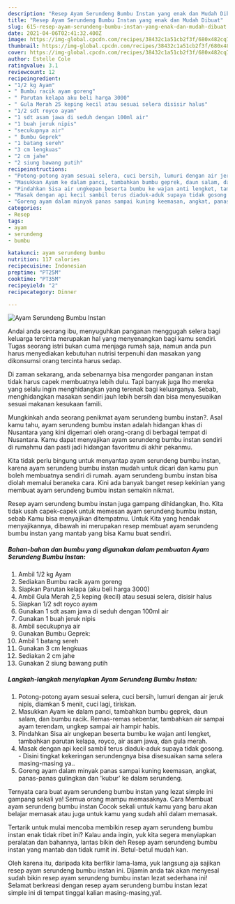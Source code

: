 ```yaml
---
description: "Resep Ayam Serundeng Bumbu Instan yang enak dan Mudah Dibuat"
title: "Resep Ayam Serundeng Bumbu Instan yang enak dan Mudah Dibuat"
slug: 615-resep-ayam-serundeng-bumbu-instan-yang-enak-dan-mudah-dibuat
date: 2021-04-06T02:41:32.400Z
image: https://img-global.cpcdn.com/recipes/38432c1a51cb2f3f/680x482cq70/ayam-serundeng-bumbu-instan-foto-resep-utama.jpg
thumbnail: https://img-global.cpcdn.com/recipes/38432c1a51cb2f3f/680x482cq70/ayam-serundeng-bumbu-instan-foto-resep-utama.jpg
cover: https://img-global.cpcdn.com/recipes/38432c1a51cb2f3f/680x482cq70/ayam-serundeng-bumbu-instan-foto-resep-utama.jpg
author: Estelle Cole
ratingvalue: 3.1
reviewcount: 12
recipeingredient:
- "1/2 kg Ayam"
- " Bumbu racik ayam goreng"
- " Parutan kelapa aku beli harga 3000"
- " Gula Merah 25 keping kecil atau sesuai selera disisir halus"
- "1/2 sdt royco ayam"
- "1 sdt asam jawa di seduh dengan 100ml air"
- "1 buah jeruk nipis"
- "secukupnya air"
- " Bumbu Geprek"
- "1 batang sereh"
- "3 cm lengkuas"
- "2 cm jahe"
- "2 siung bawang putih"
recipeinstructions:
- "Potong-potong ayam sesuai selera, cuci bersih, lumuri dengan air jeruk nipis, diamkan 5 menit, cuci lagi, tiriskan."
- "Masukkan Ayam ke dalam panci, tambahkan bumbu geprek, daun salam, dan bumbu racik. Remas-remas sebentar, tambahkan air sampai ayam terendam, ungkep sampai air hampir habis."
- "Pindahkan Sisa air ungkepan beserta bumbu ke wajan anti lengket, tambahkan parutan kelapa, royco, air asam jawa, dan gula merah."
- "Masak dengan api kecil sambil terus diaduk-aduk supaya tidak gosong. Disini tingkat kekeringan serundengnya bisa disesuaikan sama selera masing-masing ya.."
- "Goreng ayam dalam minyak panas sampai kuning keemasan, angkat, panas-panas gulingkan dan &#39;kubur&#39; ke dalam serundeng."
categories:
- Resep
tags:
- ayam
- serundeng
- bumbu

katakunci: ayam serundeng bumbu 
nutrition: 117 calories
recipecuisine: Indonesian
preptime: "PT25M"
cooktime: "PT35M"
recipeyield: "2"
recipecategory: Dinner

---
```



![Ayam Serundeng Bumbu Instan](https://img-global.cpcdn.com/recipes/38432c1a51cb2f3f/680x482cq70/ayam-serundeng-bumbu-instan-foto-resep-utama.jpg)

Andai anda seorang ibu, menyuguhkan panganan menggugah selera bagi keluarga tercinta merupakan hal yang menyenangkan bagi kamu sendiri. Tugas seorang istri bukan cuma menjaga rumah saja, namun anda pun harus menyediakan kebutuhan nutrisi terpenuhi dan masakan yang dikonsumsi orang tercinta harus sedap.

Di zaman  sekarang, anda sebenarnya bisa mengorder panganan instan tidak harus capek membuatnya lebih dulu. Tapi banyak juga lho mereka yang selalu ingin menghidangkan yang terenak bagi keluarganya. Sebab, menghidangkan masakan sendiri jauh lebih bersih dan bisa menyesuaikan sesuai makanan kesukaan famili. 



Mungkinkah anda seorang penikmat ayam serundeng bumbu instan?. Asal kamu tahu, ayam serundeng bumbu instan adalah hidangan khas di Nusantara yang kini digemari oleh orang-orang di berbagai tempat di Nusantara. Kamu dapat menyajikan ayam serundeng bumbu instan sendiri di rumahmu dan pasti jadi hidangan favoritmu di akhir pekanmu.

Kita tidak perlu bingung untuk menyantap ayam serundeng bumbu instan, karena ayam serundeng bumbu instan mudah untuk dicari dan kamu pun boleh membuatnya sendiri di rumah. ayam serundeng bumbu instan bisa diolah memalui beraneka cara. Kini ada banyak banget resep kekinian yang membuat ayam serundeng bumbu instan semakin nikmat.

Resep ayam serundeng bumbu instan juga gampang dihidangkan, lho. Kita tidak usah capek-capek untuk memesan ayam serundeng bumbu instan, sebab Kamu bisa menyajikan ditempatmu. Untuk Kita yang hendak menyajikannya, dibawah ini merupakan resep membuat ayam serundeng bumbu instan yang mantab yang bisa Kamu buat sendiri.

<!--inarticleads1-->

##### Bahan-bahan dan bumbu yang digunakan dalam pembuatan Ayam Serundeng Bumbu Instan:

1. Ambil 1/2 kg Ayam
1. Sediakan  Bumbu racik ayam goreng
1. Siapkan  Parutan kelapa (aku beli harga 3000)
1. Ambil  Gula Merah 2,5 keping (kecil) atau sesuai selera, disisir halus
1. Siapkan 1/2 sdt royco ayam
1. Gunakan 1 sdt asam jawa di seduh dengan 100ml air
1. Gunakan 1 buah jeruk nipis
1. Ambil secukupnya air
1. Gunakan  Bumbu Geprek:
1. Ambil 1 batang sereh
1. Gunakan 3 cm lengkuas
1. Sediakan 2 cm jahe
1. Gunakan 2 siung bawang putih




<!--inarticleads2-->

##### Langkah-langkah menyiapkan Ayam Serundeng Bumbu Instan:

1. Potong-potong ayam sesuai selera, cuci bersih, lumuri dengan air jeruk nipis, diamkan 5 menit, cuci lagi, tiriskan.
1. Masukkan Ayam ke dalam panci, tambahkan bumbu geprek, daun salam, dan bumbu racik. Remas-remas sebentar, tambahkan air sampai ayam terendam, ungkep sampai air hampir habis.
1. Pindahkan Sisa air ungkepan beserta bumbu ke wajan anti lengket, tambahkan parutan kelapa, royco, air asam jawa, dan gula merah.
1. Masak dengan api kecil sambil terus diaduk-aduk supaya tidak gosong. - Disini tingkat kekeringan serundengnya bisa disesuaikan sama selera masing-masing ya..
1. Goreng ayam dalam minyak panas sampai kuning keemasan, angkat, panas-panas gulingkan dan &#39;kubur&#39; ke dalam serundeng.




Ternyata cara buat ayam serundeng bumbu instan yang lezat simple ini gampang sekali ya! Semua orang mampu memasaknya. Cara Membuat ayam serundeng bumbu instan Cocok sekali untuk kamu yang baru akan belajar memasak atau juga untuk kamu yang sudah ahli dalam memasak.

Tertarik untuk mulai mencoba membikin resep ayam serundeng bumbu instan enak tidak ribet ini? Kalau anda ingin, yuk kita segera menyiapkan peralatan dan bahannya, lantas bikin deh Resep ayam serundeng bumbu instan yang mantab dan tidak rumit ini. Betul-betul mudah kan. 

Oleh karena itu, daripada kita berfikir lama-lama, yuk langsung aja sajikan resep ayam serundeng bumbu instan ini. Dijamin anda tak akan menyesal sudah bikin resep ayam serundeng bumbu instan lezat sederhana ini! Selamat berkreasi dengan resep ayam serundeng bumbu instan lezat simple ini di tempat tinggal kalian masing-masing,ya!.

